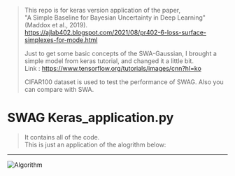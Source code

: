> This repo is for keras version application of the paper,  
> "A Simple Baseline for Bayesian Uncertainty in Deep Learning" (Maddox et al., 2019).  
> https://ajlab402.blogspot.com/2021/08/pr402-6-loss-surface-simplexes-for-mode.html
> 
> Just to get some basic concepts of the SWA-Gaussian, I brought a simple model from keras tutorial, and changed it a little bit.  
> Link : https://www.tensorflow.org/tutorials/images/cnn?hl=ko
> 
> CIFAR100 dataset is used to test the performance of SWAG.
> Also you can compare with SWA.


# SWAG Keras_application.py
> It contains all of the code.  
> This is just an application of the alogrithm below:

***
![Algorithm](https://user-images.githubusercontent.com/35181972/132224229-ec62c1fa-8ac5-4a1a-a94d-de31ba3dfcc5.JPG)

